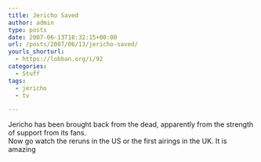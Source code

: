 ```yaml
---
title: Jericho Saved
author: admin
type: posts
date: 2007-06-13T18:32:15+00:00
url: /posts/2007/06/13/jericho-saved/
yourls_shorturl:
  - https://lobban.org/i/92
categories:
  - Stuff
tags:
  - jericho
  - tv

---
```

Jericho has been brought back from the dead, apparently from the strength of support from its fans.   
Now go watch the reruns in the US or the first airings in the UK. It is amazing